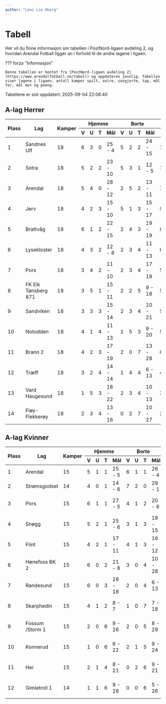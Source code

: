 ```yaml
---
author: "Lewi Lie Uberg"
---
```


# Tabell

Her vil du finne informasjon om tabellen i PostNord-ligaen avdeling 2, og hvordan Arendal Fotball ligger an i forhold til de andre lagene i ligaen.

??? forza "Informasjon"

    Denne tabellen er hentet fra [PostNord-ligaen avdeling 2](https://www.arendalfotball.no/tabell) og oppdateres jevnlig. Tabellen viser lagene i ligaen, antall kamper spilt, seire, uavgjorte, tap, mål for, mål mot og poeng.

Tabellene er sist oppdatert: 2025-09-04 22:06:40

## A-lag Herrer

<table>
  <thead>
    <tr class="row-highlight">
      <th rowspan="2">Plass</th>
      <th rowspan="2">Lag</th>
      <th rowspan="2">Kamper</th>
      <th colspan="4">Hjemme</th>
      <th colspan="4">Borte</th>
      <th colspan="5">Total</th>
      <th rowspan="2">Poeng</th>
    </tr>
    <tr class="row-highlight">
      <th>V</th>
      <th>U</th>
      <th>T</th>
      <th>Mål</th>
      <th>V</th>
      <th>U</th>
      <th>T</th>
      <th>Mål</th>
      <th>V</th>
      <th>U</th>
      <th>T</th>
      <th>Mål</th>
      <th>Diff</th>
    </tr>
  </thead>
  <tbody>
    <tr>
      <td>1</td>
      <td>Sandnes Ulf</td>
      <td>18</td>
      <td>6</td>
      <td>3</td>
      <td>0</td>
      <td>25 - 4</td>
      <td>5</td>
      <td>2</td>
      <td>2</td>
      <td>24 - 15</td>
      <td>11</td>
      <td>5</td>
      <td>2</td>
      <td>49 - 19</td>
      <td>30</td>
      <td>38</td>
    </tr>
    <tr>
      <td>2</td>
      <td>Sotra</td>
      <td>18</td>
      <td>5</td>
      <td>2</td>
      <td>2</td>
      <td>23 - 10</td>
      <td>5</td>
      <td>3</td>
      <td>1</td>
      <td>12 - 5</td>
      <td>10</td>
      <td>5</td>
      <td>3</td>
      <td>35 - 15</td>
      <td>20</td>
      <td>35</td>
    </tr>
    <tr class="row-highlight">
      <td>3</td>
      <td>Arendal</td>
      <td>18</td>
      <td>5</td>
      <td>4</td>
      <td>0</td>
      <td>28 - 12</td>
      <td>2</td>
      <td>5</td>
      <td>2</td>
      <td>13 - 11</td>
      <td>7</td>
      <td>9</td>
      <td>2</td>
      <td>41 - 23</td>
      <td>18</td>
      <td>30</td>
    </tr>
    <tr>
      <td>4</td>
      <td>Jerv</td>
      <td>18</td>
      <td>4</td>
      <td>2</td>
      <td>3</td>
      <td>15 - 10</td>
      <td>5</td>
      <td>1</td>
      <td>3</td>
      <td>15 - 17</td>
      <td>9</td>
      <td>3</td>
      <td>6</td>
      <td>30 - 27</td>
      <td>3</td>
      <td>30</td>
    </tr>
    <tr>
      <td>5</td>
      <td>Brattvåg</td>
      <td>18</td>
      <td>6</td>
      <td>1</td>
      <td>2</td>
      <td>22 - 15</td>
      <td>2</td>
      <td>4</td>
      <td>3</td>
      <td>19 - 19</td>
      <td>8</td>
      <td>5</td>
      <td>5</td>
      <td>41 - 34</td>
      <td>7</td>
      <td>29</td>
    </tr>
    <tr>
      <td>6</td>
      <td>Lysekloster</td>
      <td>18</td>
      <td>4</td>
      <td>3</td>
      <td>2</td>
      <td>12 - 8</td>
      <td>2</td>
      <td>3</td>
      <td>4</td>
      <td>11 - 13</td>
      <td>6</td>
      <td>6</td>
      <td>6</td>
      <td>23 - 21</td>
      <td>2</td>
      <td>24</td>
    </tr>
    <tr>
      <td>7</td>
      <td>Pors</td>
      <td>18</td>
      <td>3</td>
      <td>4</td>
      <td>2</td>
      <td>11 - 10</td>
      <td>2</td>
      <td>3</td>
      <td>4</td>
      <td>17 - 19</td>
      <td>5</td>
      <td>7</td>
      <td>6</td>
      <td>28 - 29</td>
      <td>-1</td>
      <td>22</td>
    </tr>
    <tr>
      <td>8</td>
      <td>FK Eik Tønsberg 871</td>
      <td>18</td>
      <td>3</td>
      <td>5</td>
      <td>1</td>
      <td>15 - 11</td>
      <td>2</td>
      <td>2</td>
      <td>5</td>
      <td>9 - 18</td>
      <td>5</td>
      <td>7</td>
      <td>6</td>
      <td>24 - 29</td>
      <td>-5</td>
      <td>22</td>
    </tr>
    <tr>
      <td>9</td>
      <td>Sandviken</td>
      <td>18</td>
      <td>3</td>
      <td>3</td>
      <td>3</td>
      <td>15 - 14</td>
      <td>2</td>
      <td>3</td>
      <td>4</td>
      <td>10 - 21</td>
      <td>5</td>
      <td>6</td>
      <td>7</td>
      <td>25 - 35</td>
      <td>-10</td>
      <td>21</td>
    </tr>
    <tr>
      <td>10</td>
      <td>Notodden</td>
      <td>18</td>
      <td>4</td>
      <td>1</td>
      <td>4</td>
      <td>11 - 13</td>
      <td>1</td>
      <td>5</td>
      <td>3</td>
      <td>9 - 20</td>
      <td>5</td>
      <td>6</td>
      <td>7</td>
      <td>20 - 33</td>
      <td>-13</td>
      <td>21</td>
    </tr>
    <tr>
      <td>11</td>
      <td>Brann  2</td>
      <td>18</td>
      <td>4</td>
      <td>2</td>
      <td>3</td>
      <td>17 - 19</td>
      <td>2</td>
      <td>0</td>
      <td>7</td>
      <td>13 - 28</td>
      <td>6</td>
      <td>2</td>
      <td>10</td>
      <td>30 - 47</td>
      <td>-17</td>
      <td>20</td>
    </tr>
    <tr>
      <td>12</td>
      <td>Træff</td>
      <td>18</td>
      <td>3</td>
      <td>2</td>
      <td>4</td>
      <td>14 - 14</td>
      <td>1</td>
      <td>4</td>
      <td>4</td>
      <td>6 - 13</td>
      <td>4</td>
      <td>6</td>
      <td>8</td>
      <td>20 - 27</td>
      <td>-7</td>
      <td>18</td>
    </tr>
    <tr>
      <td>13</td>
      <td>Vard Haugesund</td>
      <td>18</td>
      <td>1</td>
      <td>5</td>
      <td>3</td>
      <td>18 - 22</td>
      <td>2</td>
      <td>3</td>
      <td>4</td>
      <td>10 - 13</td>
      <td>3</td>
      <td>8</td>
      <td>7</td>
      <td>28 - 35</td>
      <td>-7</td>
      <td>17</td>
    </tr>
    <tr>
      <td>14</td>
      <td>Fløy-Flekkerøy</td>
      <td>18</td>
      <td>2</td>
      <td>3</td>
      <td>4</td>
      <td>13 - 16</td>
      <td>0</td>
      <td>2</td>
      <td>7</td>
      <td>10 - 27</td>
      <td>2</td>
      <td>5</td>
      <td>11</td>
      <td>23 - 43</td>
      <td>-20</td>
      <td>11</td>
    </tr>
  </tbody>
</table>

## A-lag Kvinner

<table>
  <thead>
    <tr class="row-highlight">
      <th rowspan="2">Plass</th>
      <th rowspan="2">Lag</th>
      <th rowspan="2">Kamper</th>
      <th colspan="4">Hjemme</th>
      <th colspan="4">Borte</th>
      <th colspan="5">Total</th>
      <th rowspan="2">Poeng</th>
    </tr>
    <tr class="row-highlight">
      <th>V</th>
      <th>U</th>
      <th>T</th>
      <th>Mål</th>
      <th>V</th>
      <th>U</th>
      <th>T</th>
      <th>Mål</th>
      <th>V</th>
      <th>U</th>
      <th>T</th>
      <th>Mål</th>
      <th>Diff</th>
    </tr>
  </thead>
  <tbody>
    <tr class="row-highlight">
      <td>1</td>
      <td>Arendal</td>
      <td>15</td>
      <td>5</td>
      <td>1</td>
      <td>1</td>
      <td>25 - 5</td>
      <td>6</td>
      <td>1</td>
      <td>1</td>
      <td>26 - 4</td>
      <td>11</td>
      <td>2</td>
      <td>2</td>
      <td>51 - 9</td>
      <td>42</td>
      <td>35</td>
    </tr>
    <tr>
      <td>2</td>
      <td>Strømsgodset</td>
      <td>14</td>
      <td>4</td>
      <td>0</td>
      <td>1</td>
      <td>14 - 6</td>
      <td>7</td>
      <td>2</td>
      <td>0</td>
      <td>29 - 1</td>
      <td>11</td>
      <td>2</td>
      <td>1</td>
      <td>43 - 7</td>
      <td>36</td>
      <td>35</td>
    </tr>
    <tr>
      <td>3</td>
      <td>Pors</td>
      <td>15</td>
      <td>6</td>
      <td>1</td>
      <td>1</td>
      <td>27 - 5</td>
      <td>4</td>
      <td>1</td>
      <td>2</td>
      <td>20 - 6</td>
      <td>10</td>
      <td>2</td>
      <td>3</td>
      <td>47 - 11</td>
      <td>36</td>
      <td>32</td>
    </tr>
    <tr>
      <td>4</td>
      <td>Snøgg</td>
      <td>15</td>
      <td>5</td>
      <td>2</td>
      <td>1</td>
      <td>25 - 6</td>
      <td>3</td>
      <td>1</td>
      <td>3</td>
      <td>18 - 15</td>
      <td>8</td>
      <td>3</td>
      <td>4</td>
      <td>43 - 21</td>
      <td>22</td>
      <td>27</td>
    </tr>
    <tr>
      <td>5</td>
      <td>Flint</td>
      <td>15</td>
      <td>4</td>
      <td>2</td>
      <td>1</td>
      <td>17 - 11</td>
      <td>4</td>
      <td>1</td>
      <td>3</td>
      <td>16 - 12</td>
      <td>8</td>
      <td>3</td>
      <td>4</td>
      <td>33 - 23</td>
      <td>10</td>
      <td>27</td>
    </tr>
    <tr>
      <td>6</td>
      <td>Hønefoss BK 2</td>
      <td>15</td>
      <td>6</td>
      <td>0</td>
      <td>2</td>
      <td>21 - 8</td>
      <td>3</td>
      <td>0</td>
      <td>4</td>
      <td>10 - 28</td>
      <td>9</td>
      <td>0</td>
      <td>6</td>
      <td>31 - 36</td>
      <td>-5</td>
      <td>27</td>
    </tr>
    <tr>
      <td>7</td>
      <td>Randesund</td>
      <td>15</td>
      <td>6</td>
      <td>0</td>
      <td>3</td>
      <td>28 - 18</td>
      <td>2</td>
      <td>0</td>
      <td>4</td>
      <td>6 - 13</td>
      <td>8</td>
      <td>0</td>
      <td>7</td>
      <td>34 - 31</td>
      <td>3</td>
      <td>24</td>
    </tr>
    <tr>
      <td>8</td>
      <td>Skarphedin</td>
      <td>15</td>
      <td>4</td>
      <td>1</td>
      <td>2</td>
      <td>8 - 7</td>
      <td>1</td>
      <td>0</td>
      <td>7</td>
      <td>7 - 18</td>
      <td>5</td>
      <td>1</td>
      <td>9</td>
      <td>15 - 25</td>
      <td>-10</td>
      <td>16</td>
    </tr>
    <tr>
      <td>9</td>
      <td>Fossum /Storm 1</td>
      <td>15</td>
      <td>2</td>
      <td>0</td>
      <td>6</td>
      <td>9 - 26</td>
      <td>2</td>
      <td>0</td>
      <td>5</td>
      <td>8 - 29</td>
      <td>4</td>
      <td>0</td>
      <td>11</td>
      <td>17 - 55</td>
      <td>-38</td>
      <td>12</td>
    </tr>
    <tr>
      <td>10</td>
      <td>Konnerud</td>
      <td>15</td>
      <td>1</td>
      <td>0</td>
      <td>6</td>
      <td>6 - 22</td>
      <td>2</td>
      <td>1</td>
      <td>5</td>
      <td>9 - 24</td>
      <td>3</td>
      <td>1</td>
      <td>11</td>
      <td>15 - 46</td>
      <td>-31</td>
      <td>10</td>
    </tr>
    <tr>
      <td>11</td>
      <td>Hei</td>
      <td>15</td>
      <td>2</td>
      <td>1</td>
      <td>4</td>
      <td>8 - 21</td>
      <td>0</td>
      <td>2</td>
      <td>6</td>
      <td>9 - 21</td>
      <td>2</td>
      <td>3</td>
      <td>10</td>
      <td>17 - 42</td>
      <td>-25</td>
      <td>9</td>
    </tr>
    <tr>
      <td>12</td>
      <td>Gimletroll 1</td>
      <td>14</td>
      <td>1</td>
      <td>1</td>
      <td>6</td>
      <td>9 - 28</td>
      <td>0</td>
      <td>0</td>
      <td>6</td>
      <td>5 - 26</td>
      <td>1</td>
      <td>1</td>
      <td>12</td>
      <td>14 - 54</td>
      <td>-40</td>
      <td>4</td>
    </tr>
  </tbody>
</table>
